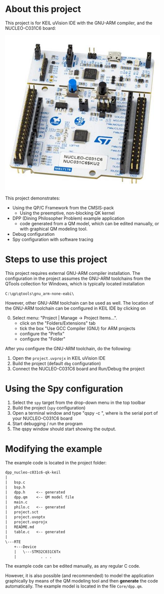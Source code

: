 # About this project

This project is for KEIL uVision IDE with the GNU-ARM compiler,
and the NUCLEO-C031C6 board:

![](stm32-nucleo-c031c6.jpg)

This project demonstrates:
- Using the QP/C Framework from the CMSIS-pack
  + Using the preemptive, non-blocking QK kernel
- DPP (Dining Philosopher Problem) example application
  + code generated from a QM model, which can be edited manually,
    or with graphical QM modeling tool.
- Debug configuration
- Spy configuration with software tracing


# Steps to use this project
This project requires external GNU-ARM compiler installation.
The configuration in the project assumes the GNU-ARM toolchains from
the QTools collection for Windows, which is typically located installation

`C:\qp\qtools\gnu_arm-none-eabi\`

However, other GNU-ARM toolchain can be used as well. The location
of the GNU-ARM toolchain can be configured in KEIL IDE by clicking on

0. Select menu: "Project | Manage -> Project Items...".
   - click on the "Folders/Extensions" tab
   - tick the box "Use GCC Compiler (GNU) for ARM projects
   - configure the "Prefix"
   - configure the "Folder"

After you configure the GNU-ARM toolchain, do the following:

1. Open the `project.uvprojx` in KEIL uVision IDE
2. Build the project (default `dbg` configuration)
5. Connect the NUCLEO-C031C6 board and Run/Debug the project


# Using the Spy configuration

1. Select the `spy` target from the drop-down menu in the top toolbar
2. Build the project (`spy` configuration)
4. Open a terminal window and type "qspy -c <COMX>", where <COMX> is the serial
   port of your NUCLEO-C031C6 board
5. Start debugging / run the program
6. The qspy window should start showing the output.


# Modifying the example

The example code is located in the project folder:

```
dpp_nucleo-c031c6-qk-keil
|
|   bsp.c
|   bsp.h
|   dpp.h     <-- generated
|   dpp.qm    <-- QM model file
|   main.c
|   philo.c   <-- generated
|   project.sct
|   project.uvoptx
|   project.uvprojx
|   README.md
|   table.c   <-- generated
|
\---RTE
    +---Device
    |   \---STM32C031C6Tx
    |           . . .
```

The example code can be edited manually, as any regular C code.

However, it is also possible (and recommended) to model the application
graphically by means of the QM modeling tool and then **generate** the
code automatically. The example model is located in the file `Core/dpp.qm`.
